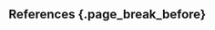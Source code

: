 ## References {.page_break_before}

<!-- Explicitly insert bibliography here -->
<div id="refs"></div>

<!-- Define citation tags below -->
[@tag:Abe]: doi:10.1101/gr.634603
[@tag:Abramoff2016_dr]: doi:10.1167/iovs.16-19964
[@tag:Agarwal2015_targetscan]: doi:10.7554/eLife.05005
[@tag:Aitchison2017]: url:http://papers.nips.cc/paper/6940-model-based-bayesian-inference-of-neural-activity-and-connectivity-from-all-optical-interrogation-of-a-neural-circuit
[@tag:Alipanahi2015_predicting]: doi:10.1038/nbt.3300
[@tag:AltaeTran2016_one_shot]: doi:10.1021/acscentsci.6b00367
[@tag:Amit2017_breast_mri]: doi:10.1117/12.2249981
[@tag:Asgari]: doi:10.1371/journal.pone.0141287
[@tag:blast]: doi:10.1016/S0022-2836(05)80360-2
[@tag:Angermueller2016_dl_review]: doi:10.15252/msb.20156651
[@tag:Angermueller2016_single_methyl]: doi:10.1186/s13059-017-1189-z
[@tag:Angermueller2017]: doi:10.1186/s13059-017-1189-z
[@tag:Artemov2016_clinical]: doi:10.1101/095653
[@tag:Arvaniti2016_rare_subsets]: doi:10.1101/046508
[@tag:Bach2015_on]: doi:10.1371/journal.pone.0130140
[@tag:Bahdanu2014_neural]: arxiv:1409.0473
[@tag:Baskin2015_drug_disc]: doi:10.1080/17460441.2016.1201262
[@tag:Bar2015_nonmed_tl]: doi:10.1117/12.2083124
[@tag:Barash2010_splicing_code]: doi:10.1038/nature09000
[@tag:Baxt1991_myocardial]: doi:10.7326/0003-4819-115-11-843
[@tag:BeaulieuJones2016_ehr_encode]: doi:10.1016/j.jbi.2016.10.007
[@tag:Bengio2015_prec]: arxiv:1412.7024
[@tag:Berezikov2011_mirna]: doi:10.1038/nrg3079
[@tag:Bergstra2011_hyper]: url:https://papers.nips.cc/paper/4443-algorithms-for-hyper-parameter-optimization.pdf
[@tag:Bergstra2012_random]: url:http://www.jmlr.org/papers/v13/bergstra12a.html
[@tag:Bracken2016_mirna]: doi:10.1038/nrg.2016.134
[@tag:Boza]: doi:10.1371/journal.pone.0178751
[@tag:Buggenthin2017_imaged_lineage]: doi:10.1038/nmeth.4182
[@tag:Burlina2016_amd]: doi:10.1109/ISBI.2016.7493240
[@tag:Chatterjee2018]: arxiv:1807.09617
[@tag:Caruana2014_need]: arxiv:1312.6184
[@tag:Caruana2015_intelligible]: doi:10.1145/2783258.2788613
[@tag:Chaudhary2017_multiom_liver_cancer]: doi:10.1101/114892
[@tag:Che2015_distill]: arxiv:1512.03542
[@tag:Che2016_rnn]: arxiv:1606.01865
[@tag:Chen2015_hashing]: arxiv:1504.04788
[@tag:Chen2016_exprs_yeast]: doi:10.1186/s12859-015-0852-1
[@tag:Chen2016_gene_expr]: doi:10.1093/bioinformatics/btw074
[@tag:Chen2015_trans_species]: doi:10.1093/bioinformatics/btv315
[@tag:Choi2016_retain]: arxiv:1608.05745
[@tag:Choi2016_gram]: arxiv:1611.07012
[@tag:Chollet2016_xception]: arxiv:1610.02357
[@tag:Christensen2009]: doi:10.1371/journal.pgen.1000602
[@tag:Chryssolouris1996_confidence]: doi:10.1109/72.478409
[@tag:Ciresan2013_mitosis]: doi:10.1007/978-3-642-40763-5_51
[@tag:Coates2013_cots_hpc]: url:http://www.jmlr.org/proceedings/papers/v28/coates13.html
[@tag:Codella2016_ensemble_melanoma]: arxiv:1610.04662
[@tag:Consortium2012_encode]: doi:10.1038/nature11247
[@tag:CudNN]: arxiv:1410.0759
[@tag:Dahl2014_multi_qsar]: arxiv:1406.1231
[@tag:Darst2018]: doi:10.1186/s12863-018-0646-3
[@tag:Dean2012_nips_downpour]: url:http://research.google.com/archive/large_deep_networks_nips2012.html
[@tag:DeepChem]: url:https://github.com/deepchem/deepchem
[@tag:Deming2016_genetic]: arxiv:1605.07156
[@tag:Ding]: doi:10.1186/s12859-015-0753-3
[@tag:Ditzler]: doi:10.1186/s12859-015-0793-8
[@tag:Ditzler2]: doi:10.1109/TNNLS.2014.2320415
[@tag:Ditzler3]: doi:10.1109/TNB.2015.2461219
[@tag:Dhungel2015_struct_pred_mamm]: doi:10.1007/978-3-319-24553-9_74
[@tag:Dhungel2016_mamm]: doi:10.1007/978-3-319-46723-8_13
[@tag:Dhungel2017_mamm_min_interv]: doi:10.1016/j.media.2017.01.009
[@tag:Dream_tf_binding]: url:https://www.synapse.org/#!Synapse:syn6131484/wiki/402026
[@tag:Dragonn]: url:http://kundajelab.github.io/dragonn/
[@tag:Duvenaud2015_graph_conv]: url:http://papers.nips.cc/paper/5954-convolutional-networks-on-graphs-for-learning-molecular-fingerprints
[@tag:Edwards2015_growing_pains]: doi:10.1145/2771283
[@tag:Ehran2009_visualizing]: url:http://www.iro.umontreal.ca/~lisa/publications2/index.php/publications/show/247
[@tag:Elephas]: url:https://github.com/maxpumperla/elephas
[@tag:Errington2014_reproducibility]: doi:10.7554/eLife.04333
[@tag:Eser2016_fiddle]: doi:10.1101/081380
[@tag:Esfahani2016_melanoma]: doi:10.1109/EMBC.2016.7590963
[@tag:Essinger2010_taxonomic]: doi:10.1109/IJCNN.2010.5596644
[@tag:Esteva2017_skin_cancer_nature]: doi:10.1038/nature21056
[@tag:Faruqi]: url:http://alifar76.github.io/sklearn-metrics/
[@tag:Feinberg2018]: doi:10.1056/NEJMra1402513
[@tag:Finnegan2017_maximum]: doi:10.1101/105957
[@tag:Fong2017_perturb]: doi:10.1109/ICCV.2017.371
[@tag:Fraga2005]: doi:10.1073/pnas.0500398102
[@tag:Fu2019]: doi:10.1109/TCBB.2019.2909237
[@tag:Gal2015_dropout]: arxiv:1506.02142
[@tag:Gaublomme2015_th17]: doi:10.1016/j.cell.2015.11.009
[@tag:Gargeya2017_dr]: doi:10.1016/j.ophtha.2017.02.008
[@tag:Gawad2016_singlecell]: doi:10.1038/nrg.2015.16
[@tag:Geras2017_multiview_mamm]: doi:10.1038/nrg.2015.16
[@tag:Gerstein2016_scaling]: doi:10.1186/s13059-016-0917-0
[@tag:Ghandi2014_enhanced]: doi:10.1371/journal.pcbi.1003711
[@tag:Ghosh1992_sequence]: doi:10.1117/12.140112
[@tag:Glorot2011_domain]: url:http://citeseerx.ist.psu.edu/viewdoc/summary?doi=10.1.1.231.3442
[@tag:Goldsborough2017_cytogan]: doi:10.1101/227645
[@tag:Gomezb2016_automatic]: arxiv:1610.02415v1
[@tag:Graphlab]: doi:10.14778/2212351.2212354
[@tag:Groop1986_islet]: doi:10.2337/diab.35.2.237
[@tag:Gultepe2014_sepsis]: doi:10.1136/amiajnl-2013-001815
[@tag:Gulshan2016_dt]: doi:10.1001/jama.2016.17216
[@tag:Gupta2015_exprs_yeast]: doi:10.1101/031906
[@tag:Gupta2015_prec]: arxiv:1502.02551
[@tag:Guetterman]: url:http://www.fasebj.org/content/30/1_Supplement/406.3
[@tag:Hadjas2015_cc]: arxiv:1504.04343
[@tag:He2015_images]: arxiv:1512.03385
[@tag:Hinton2006_autoencoders]: doi:10.1126/science.1127647
[@tag:Hinton2015_dark_knowledge]: arxiv:1503.02531
[@tag:Hinton2015_dk]: arxiv:1503.02531v1
[@tag:Hochreiter]: doi:10.1093/bioinformatics/btm247
[@tag:Hoff]: doi:10.1093/nar/gkp327
[@tag:Horton1992_assessment]: doi:10.1093/nar/20.16.4331
[@tag:Horvath2013]: doi:10.1186/gb-2013-14-10-r115
[@tag:Horvath2014]: doi:10.1073/pnas.1412759111
[@tag:Houseman2012]: doi:10.1186/1471-2105-13-86
[@tag:Houseman2016]: doi:10.1186/s12859-016-1140-4
[@tag:Hubara2016_qnn]: arxiv:1609.07061
[@tag:Huddar2016_predicting]: doi:10.1109/ACCESS.2016.2618775
[@tag:Hughes2016_macromol_react]: doi:10.1021/acscentsci.6b00162
[@tag:Iglovikov2017_baa]: doi:10.1101/234120
[@tag:Islam2018]: doi:10.1186/s12919-018-0121-1
[@tag:Ithapu2015_efficient]: doi:10.1016/j.jalz.2015.01.010
[@tag:Jafari2016_skin_lesions]: doi:10.1007/s11548-017-1567-8
[@tag:Jha2017_integrative_models]: doi:10.1101/104869
[@tag:Johnson2017_integ_cell]: arxiv:1705.00092
[@tag:JuanMateu2016_t1d]: doi:10.1530/EJE-15-0916
[@tag:Kahng2017_activis]: arxiv:1704.01942
[@tag:Kalinin2018_pgx]: arxiv:1801.08570
[@tag:Karlin]: doi:10.1128/jb.179.12.3899-3913.1997
[@tag:Karpathy2015_visualizing]: arxiv:1506.02078
[@tag:Katzman2016_deepsurv]: arxiv:1606.00931
[@tag:Kearnes2016_admet]: arxiv:1606.08793
[@tag:Kearnes2016_graph_conv]: doi:10.1007/s10822-016-9938-8
[@tag:Kelley2016_basset]: doi:10.1101/gr.200535.115
[@tag:Keras]: url:https://github.com/fchollet/keras
[@tag:Kizek]: doi:10.1016/j.bjid.2015.08.013
[@tag:Kindermans2016_investigating]: arxiv:1611.07270
[@tag:Knights]: doi:10.1111/j.1574-6976.2010.00251.x
[@tag:Koh2016_denoising]: doi:10.1101/052118
[@tag:Koh2017_understanding]: arxiv:1703.04730
[@tag:Kooi2016_mamm_lesions]: doi:10.1016/j.media.2016.07.007
[@tag:Kooi2017_mamm_tl]: doi:10.1002/mp.12110
[@tag:Korfiatis2017]: doi:10.1007/s10278-017-0009-z
[@tag:Kraus2017_deeploc]: doi:10.15252/msb.20177551
[@tag:Kresovich2019]: doi:10.1093/jnci/djz020
[@tag:Krizhevsky2013_nips_cnn]: url:https://papers.nips.cc/paper/4824-imagenet-classification-with-deep-convolutional-neural-networks.pdf
[@tag:Krizhevsky2014_weird_trick]: arxiv:1404.5997
[@tag:Kwabi-Addo2007]: doi:10.1158/1078-0432.CCR-07-0085
[@tag:Khwaja2017]: doi:10.1109/BIOCAS.2017.8325078
[@tag:Khwaja2018]: arxiv:1810.01243
[@tag:Lacey2016_dl_fpga]: arxiv:1602.04283
[@tag:Laird2010]: doi:10.1038/nrg2732
[@tag:Lakhani2017_radiography]: doi:10.1148/radiol.2017162326
[@tag:Lanchantin2016_motif]: arxiv:1608.03644
[@tag:Lee2016_deeptarget]: arxiv:1603.09123v2
[@tag:Lee2016_emr_oct_amd]: doi:10.1101/094276
[@tag:Lei2016_rationalizing]: arxiv:1606.04155
[@tag:Leibig2016_dr]: doi:10.1101/084210
[@tag:Levy2019]: doi:10.1101/692665
[@tag:Levy-Jurgenson2018]: doi:10.1101/491357
[@tag:Li2014_minibatch]: doi:10.1145/2623330.2623612
[@tag:Li2016_variation]: doi:10.1126/science.aad9417
[@tag:Liang2015_exprs_cancer]: doi:10.1109/TCBB.2014.2377729
[@tag:Lin2017_why_dl_works]: arxiv:1608.08225v3
[@tag:Lipton2016_missing]: arxiv:1606.04130
[@tag:Lipton2015_lstm]: arxiv:1510.07641
[@tag:Litjens2016_histopath_survey]: doi:10.1038/srep26286
[@tag:Litjens2017_medimage_survey]: doi:10.1016/j.media.2017.07.005
[@tag:Lisboa2006_review]: doi:10.1016/j.neunet.2005.10.007
[@tag:Liu2013]: doi:10.1038/nbt.2487
[@tag:Liu]: doi:10.1371/journal.pone.0053253
[@tag:Liu2016_towards]: arxiv:1604.07043
[@tag:Liu2016_sc_transcriptome]: doi:10.12688/f1000research.7223.1
[@tag:Lodato2015_neurons]: doi:10.1126/science.aab1785
[@tag:Lowe2012_kaggle]: url:http://blogs.sciencemag.org/pipeline/archives/2012/12/11/did_kaggle_predict_drug_candidate_activities_or_not
[@tag:lmat]: doi:10.1093/bioinformatics/btt389
[@tag:Lundberg2016_an]: arxiv:1611.07478
[@tag:Lusci2015_irv]: doi:10.1186/s13321-015-0110-6
[@tag:Lusci2013_rnn]: doi:10.1021/ci400187y
[@tag:Ma2015_qsar_merck]: doi:10.1021/ci500747n
[@tag:Maaten2008_tsne]: url:http://www.jmlr.org/papers/v9/vandermaaten08a.html
[@tag:Mahendran2014_understanding]: arxiv:1412.0035
[@tag:Mahendran2016_salient]: doi:10.1007/978-3-319-46466-4_8
[@tag:Mahendran2016_visualizing]: doi:10.1007/s11263-016-0911-8
[@tag:Mahmood]: doi:10.1016/S0140-6736(13)61752-3
[@tag:Mapreduce]: doi:10.1145/1327452.1327492
[@tag:Mayr2016_deep_tox]: doi:10.3389/fenvs.2015.00080
[@tag:McHardy]: doi:10.1038/nmeth976
[@tag:McHardy2]: doi:10.7717/peerj.1603
[@tag:Meissner2008]: doi:10.1038/nature07107
[@tag:Metaphlan]: doi:10.1038/nmeth.2066
[@tag:Meng2016_mllib]: arxiv:1505.06807
[@tag:Min2016_deepenhancer]: doi:10.1109/BIBM.2016.7822593
[@tag:Momeni2018]: doi:10.1101/438341
[@tag:Moritz2015_sparknet]: arxiv:1511.06051
[@tag:Mordvintsev2015_inceptionism]: url:http://googleresearch.blogspot.co.uk/2015/06/inceptionism-going-deeper-into-neural.html
[@tag:Mrzelj]: url:https://repozitorij.uni-lj.si/IzpisGradiva.php?id=85515
[@tag:matis]: doi:10.1016/S0097-8485(96)80015-5
[@tag:nbc]: doi:10.1093/bioinformatics/btq619
[@tag:Murdoch2017_automatic]: arxiv:1702.02540
[@tag:Nazor2012]: doi:10.1016/j.stem.2012.02.013
[@tag:Nemati2016_rl]: doi:10.1109/EMBC.2016.7591355
[@tag:Ni2018]: doi:10.1101/385849
[@tag:Nguyen2014_adversarial]: arxiv:1412.1897v4
[@tag:Ngiam2011]: url:https://ai.stanford.edu/~ang/papers/icml11-MultimodalDeepLearning.pdf
[@tag:Nie2016_3d_survival]: doi:10.1007/978-3-319-46723-8_25
[@tag:NIH2016_genome_cost]: url:https://www.genome.gov/27565109/the-cost-of-sequencing-a-human-genome/
[@tag:Nih_curiosity]: url:https://www.nigms.nih.gov/Education/Documents/curiosity.pdf
[@tag:Olivecrona2017_drug_design]: arxiv:1704.07555
[@tag:Osokin2017_biogan]: arxiv:1708.04692
[@tag:onecodex]: url:https://www.onecodex.com/
[@tag:Papernot2017_pate]: url:https://openreview.net/forum?id=HkwoSDPgg
[@tag:Park2016_deepmirgene]: arxiv:1605.00017
[@tag:Parnamaa2017]: doi:10.1534/g3.116.033654
[@tag:Pan2018]: doi:10.1101/438218
[@tag:Pawlowski2016]: doi:10.1101/085118
[@tag:Peng2019]: doi:10.1101/527044
[@tag:Pereira2016_docking]: doi:10.1021/acs.jcim.6b00355
[@tag:PerezSianes2016_screening]: doi:10.1007/978-3-319-40126-3_2
[@tag:Phymm]: doi:10.1038/nmeth.1358
[@tag:Poplin2016_deepvariant]: doi:10.1101/092890
[@tag:Pratt2016_dr]: doi:10.1016/j.procs.2016.07.014
[@tag:Quach2017]: doi:10.18632/aging.101168
[@tag:Quang2017_factor]: doi:10.1101/151274
[@tag:Qin2017_onehot]: doi:10.1371/journal.pcbi.1005403
[@tag:Qiu2017_graph_embedding]: doi:10.1101/110668
[@tag:Qiu2018]: doi:10.1101/406066
[@tag:Ragoza2016_protein]: arxiv:1612.02751
[@tag:RAD2010_view_cc]: doi:10.1145/1721654.1721672
[@tag:Radford_dcgan]: arxiv:1511.06434v2
[@tag:Rajkomar2017_radiographs]: doi:10.1007/s10278-016-9914-9
[@tag:Rakhlin2018_histology]: doi:10.1101/259911
[@tag:Ramsundar2015_multitask_drug]: arxiv:1502.02072
[@tag:Ranganath2016_deep]: arxiv:1608.02158
[@tag:Raina2009_gpu]: doi:10.1145/1553374.1553486
[@tag:Relton2010]: doi:10.1371/journal.pmed.1000356
[@tag:Ribeiro2016_lime]: arxiv:1602.04938
[@tag:Robertson2005]: doi:10.1038/nrg1655
[@tag:Rogers2010_fingerprints]: doi:10.1021/ci100050t
[@tag:Roth2015_view_agg_cad]: doi:10.1109/TMI.2015.2482920
[@tag:Romero2017_diet]: url:https://openreview.net/pdf?id=Sk-oDY9ge
[@tag:Rosenberg2015_synthetic_seqs]: doi:10.1016/j.cell.2015.09.054
[@tag:Russakovsky2015_imagenet]: doi:10.1007/s11263-015-0816-y
[@tag:Sa2015_buckwild]: pmcid:PMC4907892
[@tag:Salas2018_GR]: doi:10.1101/gr.233213.117
[@tag:Salas2018]: doi:10.1186/s13059-018-1448-7
[@tag:Salzberg]: doi:10.1186/1471-2105-11-544
[@tag:Schatz2010_dna_cloud]: doi:10.1038/nbt0710-691
[@tag:Schmidhuber2014_dnn_overview]: doi:10.1016/j.neunet.2014.09.003
[@tag:Scotti2016_missplicing]: doi:10.1038/nrg.2015.3
[@tag:Segata]: doi:10.1371/journal.pcbi.1004977
[@tag:Segler2017_drug_design]: arxiv:1701.01329
[@tag:Seide2014_parallel]: doi:10.1109/ICASSP.2014.6853593
[@tag:Setty2015_seqgl]: doi:10.1371/journal.pcbi.1004271
[@tag:Selvaraju2016_grad]: arxiv:1610.02391
[@tag:Serden]: doi:10.1016/S0168-8510(02)00208-7
[@tag:Shaham2016_batch_effects]: doi:10.1093/bioinformatics/btx196
[@tag:Shapely]: doi:10.1515/9781400881970-018
[@tag:Shen2017_medimg_review]: doi:10.1146/annurev-bioeng-071516-044442
[@tag:Shin2016_cad_tl]: doi:10.1109/TMI.2016.2528162
[@tag:Shrikumar2017_learning]: arxiv:1704.02685
[@tag:Shrikumar2017_reversecomplement]: doi:10.1101/103663
[@tag:Simonyan2013_deep]: arxiv:1312.6034
[@tag:Singh2017_attentivechrome]: arxiv:1708.00339
[@tag:Singh2016_deepchrome]: arxiv:1607.02078
[@tag:Singh2016_tsk]: doi:10.1109/TCBB.2016.2609918
[@tag:Silver2016_alphago]: doi:10.1038/nature16961
[@tag:Sonderby]: doi:10.1007/978-3-319-21233-3_6
[@tag:Soueidan]: doi:10.1515/metgen-2016-0001
[@tag:Spark]: doi:10.1145/2934664
[@tag:Speech_recognition]: url:http://www.businessinsider.com/ibm-edges-closer-to-human-speech-recognition-2017-3
[@tag:Springenberg2014_striving]: arxiv:1412.6806
[@tag:Stein2010_cloud]: doi:10.1186/gb-2010-11-5-207
[@tag:Stenstrom2005_latent]: doi:10.2337/diabetes.54.suppl_2.S68
[@tag:Stormo2000_dna]: doi:10.1093/bioinformatics/16.1.16
[@tag:Stratnikov]: doi:10.1186/2049-2618-1-11
[@tag:Strobelt2016_visual]: arxiv:1606.07461
[@tag:Su2015_gpu]: arxiv:1507.01239
[@tag:Subramanian2016_bace1]: doi:10.1021/acs.jcim.6b00290
[@tag:Sun2016_ensemble]: arxiv:1606.00575
[@tag:Sundararajan2017_axiomatic]: arxiv:1703.01365
[@tag:Sutskever]: arxiv:1409.3215
[@tag:Swamidass2009_irv]: doi:10.1021/ci8004379
[@tag:Tan2014_psb]: doi:10.1142/9789814644730_0014
[@tag:Tan2015_adage]: doi:10.1128/mSystems.00025-15
[@tag:Tan2016_eadage]: doi:10.1101/078659
[@tag:TAC-ELM]: doi:10.1142/S0219720012500151
[@tag:TensorFlow]: arxiv:1603.04467
[@tag:Teschendorff2017]: doi:10.2217/epi-2016-0153
[@tag:Tian2019]: doi:10.1186/s12864-019-5488-5
[@tag:Titus2017]: doi:10.1093/hmg/ddx275
[@tag:Torracinta2016_deep_snp]: doi:10.1101/097469
[@tag:Torracinta2016_sim]: doi:10.1101/079087
[@tag:Tu1996_anns]: doi:10.1016/S0895-4356(96)00002-9
[@tag:Unterthiner2014_screening]: url:http://www.bioinf.at/publications/2014/NIPS2014a.pdf
[@tag:Vanhoucke2011_cpu]: url:https://research.google.com/pubs/pub37631.html
[@tag:Vera2016_sc_analysis]: doi:10.1146/annurev-genet-120215-034854
[@tag:Vervier]: doi:10.1093/bioinformatics/btv683
[@tag:Wallach2015_atom_net]: arxiv:1510.02855
[@tag:Wang2016_breast_cancer]: arxiv:1606.05718
[@tag:Wang2016_methyl]: doi:10.1038/srep19598
[@tag:Wang2016_protein_contact]: doi:10.1371/journal.pcbi.1005324
[@tag:Wasson1985_clinical]: doi:10.1056/NEJM198509263131306
[@tag:WayGreene2017_eval]: arxiv:1711.04828
[@tag:WayGreene2017_tybalt]: doi:10.1101/174474
[@tag:Wilhelm-Benartzi2013]: doi:10.1038/bjc.2013.496
[@tag:Word2Vec]: arxiv:1301.3781
[@tag:wgsquikr]: doi:10.1371/journal.pone.0091784
[@tag:Wu2017_molecule_net]: doi:10.1039/C7SC02664A
[@tag:Xiang]: doi:10.1016/S0167-9473(99)00098-5
[@tag:Xiong2011_bayesian]: doi:10.1093/bioinformatics/btr444
[@tag:Xiong2015_splicing_code]: doi:10.1126/science.1254806
[@tag:Xu2015_show]: arxiv:1502.03044
[@tag:Yasushi2016_cgbvs_dnn]: doi:10.1002/minf.201600045
[@tag:yok]: doi:10.1186/1471-2105-12-20
[@tag:Yoon2016_cancer_reports]: doi:10.1007/978-3-319-47898-2_21
[@tag:Yosinski2014]: url:https://papers.nips.cc/paper/5347-how-transferable-are-features-in-deep-neural-networks
[@tag:Yosinksi2015_understanding]: arxiv:1506.06579
[@tag:Yu2016_melanoma_resnet]: doi:10.1109/TMI.2016.2642839
[@tag:Zeiler2013_visualizing]: arxiv:1311.2901
[@tag:Zeng2015]: doi:10.1186/s12859-015-0553-9
[@tag:Zeng2016_convolutional]: doi:10.1093/bioinformatics/btw255
[@tag:Zhang2015_multitask_tl]: doi:10.1145/2783258.2783304
[@tag:Zhang2017_generalization]: arxiv:1611.03530v2
[@tag:Zhang2019]: doi:10.1186/s12885-019-5932-6
[@tag:Zhou2015_deep_sea]: doi:10.1038/nmeth.3547
[@tag:Zhu2016_advers_mamm]: doi:10.1101/095786
[@tag:Zhu2016_mult_inst_mamm]: doi:10.1101/095794
[@tag:Zintgraf2017_visualizing]: arxiv:1702.04595
[@tag:goodfellow2016deep]: url:http://www.deeplearningbook.org/
[@tag:li2016joint]: url:https://dl.acm.org/citation.cfm?id=3061018
[@tag:world2004international]: url:http://www.who.int/classifications/icd/en/
[@tag:ghahramani_protect]: arxiv:1707.02476
[@tag:uncertainty_types]: arxiv:1703.04977
[@tag:uncertainty_multi_task]: arxiv:1705.07115
[@tag:guo_calibration]: arxiv:1706.04599
[@tag:platt_scaling]: url:http://citeseer.ist.psu.edu/viewdoc/summary?doi=10.1.1.41.1639
[@tag:out_dist_baseline]: arxiv:1610.02136
[@tag:temp_out_dist]: arxiv:1706.02690
[@tag:ai_safety]: arxiv:1606.06565
[@tag:strong_adversary]: arxiv:1705.07263
[@tag:retinopathy_uncertainty]: doi:10.1038/s41598-017-17876-z
[@tag:bayesian_hypernets]: arxiv:1710.04759
[@tag:mcclure_bayesian]: arxiv:1611.01639
[@tag:uncertainty_ensembles]: arxiv:1612.01474
[@tag:domain_adapt_uncertainty]: arxiv:1505.07818
[@tag:gal_thesis]: url:http://www.cs.ox.ac.uk/people/yarin.gal/website/thesis/thesis.pdf
